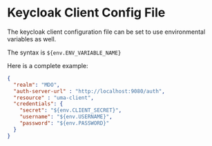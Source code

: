 # Keycloak Client Config File

The keycloak client configuration file can be set to use environmental variables as well.

The syntax is `${env.ENV_VARIABLE_NAME}`

Here is a complete example:

```json
{
  "realm": "MDO",
  "auth-server-url" : "http://localhost:9080/auth",
  "resource" : "uma-client",
  "credentials": {
    "secret": "${env.CLIENT_SECRET}",
    "username": "${env.USERNAME}",
    "password": "${env.PASSWORD}"
  }
}
```

